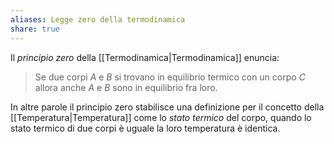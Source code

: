 ```yaml
---
aliases: Legge zero della termodinamica
share: true
---
```

Il *principio zero* della [[Termodinamica|Termodinamica]] enuncia:
> Se due corpi $A$ e $B$ si trovano in equilibrio termico con un corpo $C$ allora anche $A$ e $B$ sono in equilibrio fra loro.

In altre parole il principio zero stabilisce una definizione per il concetto della [[Temperatura|Temperatura]] come lo *stato termico* del corpo, quando lo stato termico di due corpi è uguale la loro temperatura è identica.